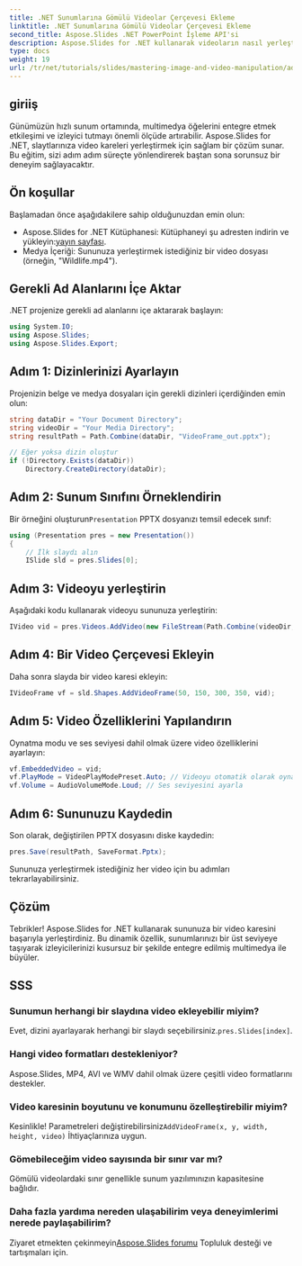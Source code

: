 ```yaml
---
title: .NET Sunumlarına Gömülü Videolar Çerçevesi Ekleme
linktitle: .NET Sunumlarına Gömülü Videolar Çerçevesi Ekleme
second_title: Aspose.Slides .NET PowerPoint İşleme API'si
description: Aspose.Slides for .NET kullanarak videoların nasıl yerleştirileceğini öğrenerek sunumlarınızın potansiyelini açığa çıkarın. Bu kapsamlı eğitim, multimedya öğelerini entegre etme sürecinde adım adım size rehberlik eder.
type: docs
weight: 19
url: /tr/net/tutorials/slides/mastering-image-and-video-manipulation/add-embedded-videos-frame/
---
```

## giriiş

Günümüzün hızlı sunum ortamında, multimedya öğelerini entegre etmek etkileşimi ve izleyici tutmayı önemli ölçüde artırabilir. Aspose.Slides for .NET, slaytlarınıza video kareleri yerleştirmek için sağlam bir çözüm sunar. Bu eğitim, sizi adım adım süreçte yönlendirerek baştan sona sorunsuz bir deneyim sağlayacaktır.

## Ön koşullar

Başlamadan önce aşağıdakilere sahip olduğunuzdan emin olun:

-  Aspose.Slides for .NET Kütüphanesi: Kütüphaneyi şu adresten indirin ve yükleyin:[yayın sayfası](https://releases.aspose.com/slides/net/).
- Medya İçeriği: Sununuza yerleştirmek istediğiniz bir video dosyası (örneğin, "Wildlife.mp4").

## Gerekli Ad Alanlarını İçe Aktar

.NET projenize gerekli ad alanlarını içe aktararak başlayın:

```csharp
using System.IO;
using Aspose.Slides;
using Aspose.Slides.Export;
```

## Adım 1: Dizinlerinizi Ayarlayın

Projenizin belge ve medya dosyaları için gerekli dizinleri içerdiğinden emin olun:

```csharp
string dataDir = "Your Document Directory";
string videoDir = "Your Media Directory";
string resultPath = Path.Combine(dataDir, "VideoFrame_out.pptx");

// Eğer yoksa dizin oluştur
if (!Directory.Exists(dataDir))
    Directory.CreateDirectory(dataDir);
```

## Adım 2: Sunum Sınıfını Örneklendirin

 Bir örneğini oluşturun`Presentation` PPTX dosyanızı temsil edecek sınıf:

```csharp
using (Presentation pres = new Presentation())
{
    // İlk slaydı alın
    ISlide sld = pres.Slides[0];
```

## Adım 3: Videoyu yerleştirin

Aşağıdaki kodu kullanarak videoyu sununuza yerleştirin:

```csharp
IVideo vid = pres.Videos.AddVideo(new FileStream(Path.Combine(videoDir, "Wildlife.mp4"), FileMode.Open), LoadingStreamBehavior.ReadStreamAndRelease);
```

## Adım 4: Bir Video Çerçevesi Ekleyin

Daha sonra slayda bir video karesi ekleyin:

```csharp
IVideoFrame vf = sld.Shapes.AddVideoFrame(50, 150, 300, 350, vid);
```

## Adım 5: Video Özelliklerini Yapılandırın

Oynatma modu ve ses seviyesi dahil olmak üzere video özelliklerini ayarlayın:

```csharp
vf.EmbeddedVideo = vid;
vf.PlayMode = VideoPlayModePreset.Auto; // Videoyu otomatik olarak oynat
vf.Volume = AudioVolumeMode.Loud; // Ses seviyesini ayarla
```

## Adım 6: Sununuzu Kaydedin

Son olarak, değiştirilen PPTX dosyasını diske kaydedin:

```csharp
pres.Save(resultPath, SaveFormat.Pptx);
```

Sununuza yerleştirmek istediğiniz her video için bu adımları tekrarlayabilirsiniz.

## Çözüm

Tebrikler! Aspose.Slides for .NET kullanarak sununuza bir video karesini başarıyla yerleştirdiniz. Bu dinamik özellik, sunumlarınızı bir üst seviyeye taşıyarak izleyicilerinizi kusursuz bir şekilde entegre edilmiş multimedya ile büyüler.

## SSS

### Sunumun herhangi bir slaydına video ekleyebilir miyim?

 Evet, dizini ayarlayarak herhangi bir slaydı seçebilirsiniz.`pres.Slides[index]`.

### Hangi video formatları destekleniyor?

Aspose.Slides, MP4, AVI ve WMV dahil olmak üzere çeşitli video formatlarını destekler.

### Video karesinin boyutunu ve konumunu özelleştirebilir miyim?

 Kesinlikle! Parametreleri değiştirebilirsiniz`AddVideoFrame(x, y, width, height, video)` İhtiyaçlarınıza uygun.

### Gömebileceğim video sayısında bir sınır var mı?

Gömülü videolardaki sınır genellikle sunum yazılımınızın kapasitesine bağlıdır.

### Daha fazla yardıma nereden ulaşabilirim veya deneyimlerimi nerede paylaşabilirim?

 Ziyaret etmekten çekinmeyin[Aspose.Slides forumu](https://forum.aspose.com/c/slides/11) Topluluk desteği ve tartışmaları için.